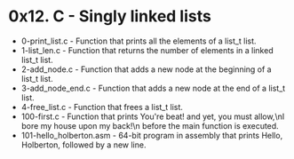 # 0x12. C - Singly linked lists

* 0-print_list.c - Function that prints all the elements of a list_t list.
* 1-list_len.c - Function that returns the number of elements in a linked list_t list.
* 2-add_node.c - Function that adds a new node at the beginning of a list_t list.
* 3-add_node_end.c - Function that adds a new node at the end of a list_t list.
* 4-free_list.c - Function that frees a list_t list.
* 100-first.c - Function that prints You're beat! and yet, you must allow,\nI bore my house upon my back!\n before the main function is executed.
* 101-hello_holberton.asm -  64-bit program in assembly that prints Hello, Holberton, followed by a new line.
